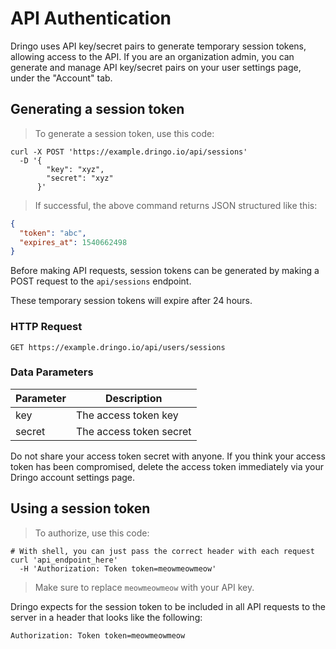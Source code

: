 # API Authentication

Dringo uses API key/secret pairs to generate temporary session tokens, allowing access to the API. If you are an organization admin, you can generate and manage API key/secret pairs on your user settings page, under the "Account" tab.

## Generating a session token

> To generate a session token, use this code:

```shell
curl -X POST 'https://example.dringo.io/api/sessions'
  -D '{
        "key": "xyz",
        "secret": "xyz"
      }'
```

> If successful, the above command returns JSON structured like this:

```json
{
  "token": "abc",
  "expires_at": 1540662498
}
```

Before making API requests, session tokens can be generated by making a POST request to the `api/sessions` endpoint.

<aside class="notice">
These temporary session tokens will expire after 24 hours.
</aside>

### HTTP Request

`GET https://example.dringo.io/api/users/sessions`

### Data Parameters

Parameter | Description
--------- | ---------
key | The access token key
secret | The access token secret

<aside class="warning">
Do not share your access token secret with anyone.  If you think your access token has been compromised, delete the access token immediately via your Dringo account settings page.
</aside>

## Using a session token

> To authorize, use this code:

```shell
# With shell, you can just pass the correct header with each request
curl 'api_endpoint_here'
  -H 'Authorization: Token token=meowmeowmeow'
```

> Make sure to replace `meowmeowmeow` with your API key.

Dringo expects for the session token to be included in all API requests to the server in a header that looks like the following:

`Authorization: Token token=meowmeowmeow`

